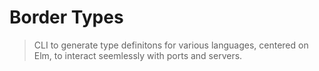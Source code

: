 # Border Types

> CLI to generate type definitons for various languages, centered on Elm, to interact seemlessly with ports and servers.
